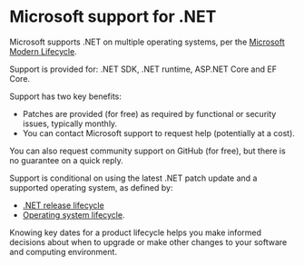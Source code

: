 # Microsoft support for .NET

Microsoft supports .NET on multiple operating systems, per the [Microsoft Modern Lifecycle](https://support.microsoft.com/help/30881/modern-lifecycle-policy).

Support is provided for: .NET SDK, .NET runtime, ASP.NET Core and EF Core.

Support has two key benefits:

* Patches are provided (for free) as required by functional or security issues, typically monthly.
* You can contact Microsoft support to request help (potentially at a cost).

You can also request community support on GitHub (for free), but there is no guarantee on a quick reply.

Support is conditional on using the latest .NET patch update and a supported operating system, as defined by:

* [.NET release lifecycle](releases.md)
* [Operating system lifecycle](os-lifecycle-policy.md).

Knowing key dates for a product lifecycle helps you make informed decisions about when to upgrade or make other changes to your software and computing environment.
